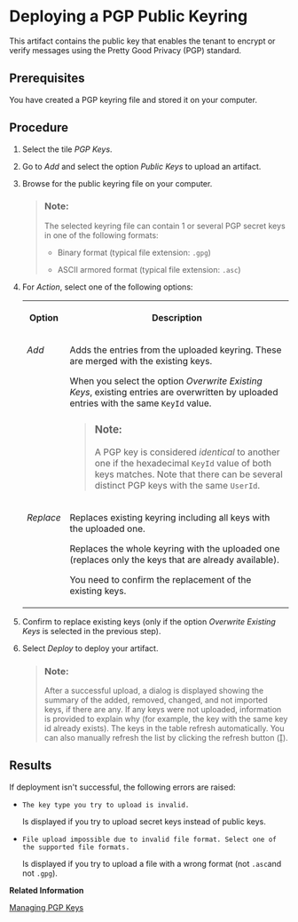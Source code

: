 <!-- loio7f04458e2f3e4493a4337db1d45099a2 -->

<link rel="stylesheet" type="text/css" href="../css/sap-icons.css"/>

# Deploying a PGP Public Keyring

This artifact contains the public key that enables the tenant to encrypt or verify messages using the Pretty Good Privacy \(PGP\) standard.



<a name="loio7f04458e2f3e4493a4337db1d45099a2__prereq_kjm_bz2_2z"/>

## Prerequisites

You have created a PGP keyring file and stored it on your computer.



<a name="loio7f04458e2f3e4493a4337db1d45099a2__steps_d5l_5df_2z"/>

## Procedure

1.  Select the tile *PGP Keys*.

2.  Go to *Add* and select the option *Public Keys* to upload an artifact.

3.  Browse for the public keyring file on your computer.

    > ### Note:  
    > The selected keyring file can contain 1 or several PGP secret keys in one of the following formats:
    > 
    > -   Binary format \(typical file extension: `.gpg`\)
    > 
    > -   ASCII armored format \(typical file extension: `.asc`\)

4.  For *Action*, select one of the following options:


    <table>
    <tr>
    <th valign="top">

    Option
    
    </th>
    <th valign="top">

    Description
    
    </th>
    </tr>
    <tr>
    <td valign="top">
    
    *Add* 
    
    </td>
    <td valign="top">
    
    Adds the entries from the uploaded keyring. These are merged with the existing keys.

    When you select the option *Overwrite Existing Keys*, existing entries are overwritten by uploaded entries with the same `KeyId` value.

    > ### Note:  
    > A PGP key is considered *identical* to another one if the hexadecimal `KeyId` value of both keys matches. Note that there can be several distinct PGP keys with the same `UserId`.


    
    </td>
    </tr>
    <tr>
    <td valign="top">
    
    *Replace* 
    
    </td>
    <td valign="top">
    
    Replaces existing keyring including all keys with the uploaded one.

    Replaces the whole keyring with the uploaded one \(replaces only the keys that are already available\).

    You need to confirm the replacement of the existing keys.
    
    </td>
    </tr>
    </table>
    
5.  Confirm to replace existing keys \(only if the option *Overwrite Existing Keys* is selected in the previous step\).

6.  Select *Deploy* to deploy your artifact.

    > ### Note:  
    > After a successful upload, a dialog is displayed showing the summary of the added, removed, changed, and not imported keys, if there are any. If any keys were not uploaded, information is provided to explain why \(for example, the key with the same key id already exists\). The keys in the table refresh automatically. You can also manually refresh the list by clicking the refresh button \(<span class="SAP-icons-V5"></span>\).




<a name="loio7f04458e2f3e4493a4337db1d45099a2__result_n4q_fmy_wwb"/>

## Results

If deployment isn't successful, the following errors are raised:

-   `The key type you try to upload is invalid.`

    Is displayed if you try to upload secret keys instead of public keys.

-   `File upload impossible due to invalid file format. Select one of the supported file formats.` 

    Is displayed if you try to upload a file with a wrong format \(not `.asc`and not `.gpg`\).


**Related Information**  


[Managing PGP Keys](managing-pgp-keys-cd478a7.md "The PGP Keys monitor allows a tenant administrator to manage the public and private PGP keys.")


